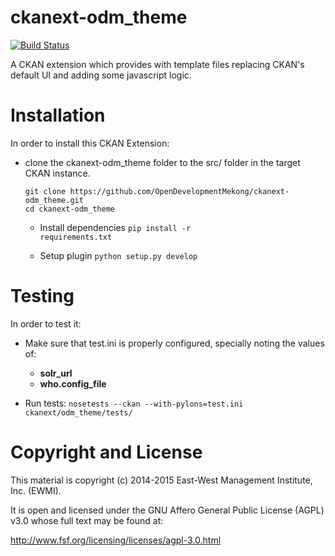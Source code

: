 ckanext-odm_theme
=================

[![Build Status](https://travis-ci.org/OpenDevelopmentMekong/ckanext-odm_theme.svg?branch=master)](https://travis-ci.org/OpenDevelopmentMekong/ckanext-odm_theme)

A CKAN extension which provides with template files replacing CKAN's default UI and adding some javascript logic.

# Installation

In order to install this CKAN Extension:

  * clone the ckanext-odm_theme folder to the src/ folder in the target CKAN instance.

	```
	git clone https://github.com/OpenDevelopmentMekong/ckanext-odm_theme.git
	cd ckanext-odm_theme
	```

	* Install dependencies
	<code>pip install -r requirements.txt</code>

	* Setup plugin
	<code>python setup.py develop</code>

# Testing

  In order to test it:

  * Make sure that test.ini is properly configured, specially noting the values of:
    * **solr_url**
    * **who.config_file**

  * Run tests:
    <code>nosetests --ckan --with-pylons=test.ini ckanext/odm_theme/tests/</code>

# Copyright and License

This material is copyright (c) 2014-2015 East-West Management Institute, Inc. (EWMI).

It is open and licensed under the GNU Affero General Public License (AGPL) v3.0 whose full text may be found at:

http://www.fsf.org/licensing/licenses/agpl-3.0.html

